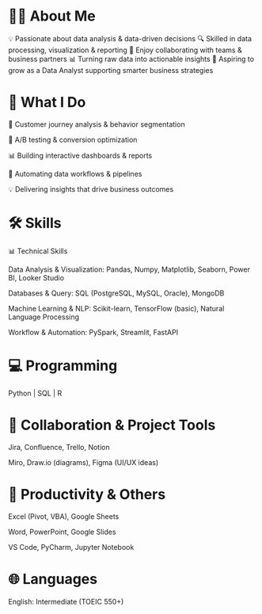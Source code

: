 # 👩‍💻 About Me

💡 Passionate about data analysis & data-driven decisions
🔍 Skilled in data processing, visualization & reporting
🤝 Enjoy collaborating with teams & business partners
📊 Turning raw data into actionable insights
🚀 Aspiring to grow as a Data Analyst supporting smarter business strategies

# 💼 What I Do

🧭 Customer journey analysis & behavior segmentation

🧪 A/B testing & conversion optimization

📊 Building interactive dashboards & reports

🔄 Automating data workflows & pipelines

💡 Delivering insights that drive business outcomes

# 🛠️ Skills

📊 Technical Skills

Data Analysis & Visualization: Pandas, Numpy, Matplotlib, Seaborn, Power BI, Looker Studio

Databases & Query: SQL (PostgreSQL, MySQL, Oracle), MongoDB

Machine Learning & NLP: Scikit-learn, TensorFlow (basic), Natural Language Processing

Workflow & Automation: PySpark, Streamlit, FastAPI

# 💻 Programming

Python | SQL | R

# 🤝 Collaboration & Project Tools

Jira, Confluence, Trello, Notion

Miro, Draw.io (diagrams), Figma (UI/UX ideas)

# 📝 Productivity & Others

Excel (Pivot, VBA), Google Sheets

Word, PowerPoint, Google Slides

VS Code, PyCharm, Jupyter Notebook

# 🌐 Languages

English: Intermediate (TOEIC 550+)
